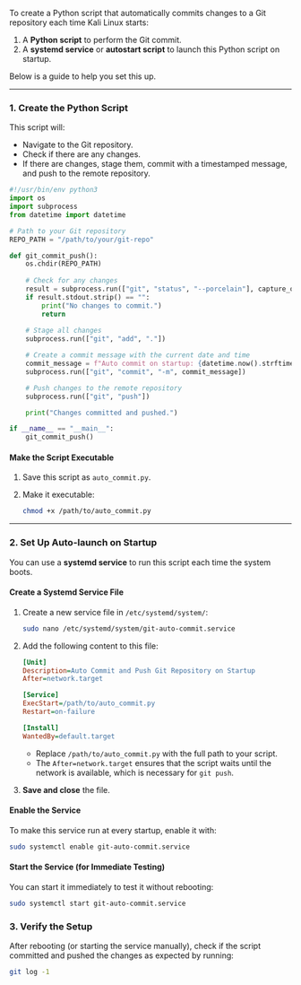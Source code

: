 To create a Python script that automatically commits changes to a Git repository each time Kali Linux starts:

1. A **Python script** to perform the Git commit.
2. A **systemd service** or **autostart script** to launch this Python script on startup.

Below is a guide to help you set this up.

---

### 1. Create the Python Script

This script will:
- Navigate to the Git repository.
- Check if there are any changes.
- If there are changes, stage them, commit with a timestamped message, and push to the remote repository.


```python
#!/usr/bin/env python3
import os
import subprocess
from datetime import datetime

# Path to your Git repository
REPO_PATH = "/path/to/your/git-repo"

def git_commit_push():
    os.chdir(REPO_PATH)
    
    # Check for any changes
    result = subprocess.run(["git", "status", "--porcelain"], capture_output=True, text=True)
    if result.stdout.strip() == "":
        print("No changes to commit.")
        return
    
    # Stage all changes
    subprocess.run(["git", "add", "."])

    # Create a commit message with the current date and time
    commit_message = f"Auto commit on startup: {datetime.now().strftime('%Y-%m-%d %H:%M:%S')}"
    subprocess.run(["git", "commit", "-m", commit_message])

    # Push changes to the remote repository
    subprocess.run(["git", "push"])

    print("Changes committed and pushed.")

if __name__ == "__main__":
    git_commit_push()
```

#### Make the Script Executable

1. Save this script as `auto_commit.py`.
2. Make it executable:

   ```bash
   chmod +x /path/to/auto_commit.py
   ```

---

### 2. Set Up Auto-launch on Startup

You can use a **systemd service** to run this script each time the system boots.

#### Create a Systemd Service File

1. Create a new service file in `/etc/systemd/system/`:

   ```bash
   sudo nano /etc/systemd/system/git-auto-commit.service
   ```

2. Add the following content to this file:

   ```ini
   [Unit]
   Description=Auto Commit and Push Git Repository on Startup
   After=network.target

   [Service]
   ExecStart=/path/to/auto_commit.py
   Restart=on-failure

   [Install]
   WantedBy=default.target
   ```

   - Replace `/path/to/auto_commit.py` with the full path to your script.
   - The `After=network.target` ensures that the script waits until the network is available, which is necessary for `git push`.

3. **Save and close** the file.

#### Enable the Service

To make this service run at every startup, enable it with:

```bash
sudo systemctl enable git-auto-commit.service
```

#### Start the Service (for Immediate Testing)

You can start it immediately to test it without rebooting:

```bash
sudo systemctl start git-auto-commit.service
```

### 3. Verify the Setup

After rebooting (or starting the service manually), check if the script committed and pushed the changes as expected by running:

```bash
git log -1
```
